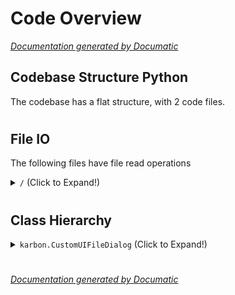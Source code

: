 # Code Overview

[_Documentation generated by Documatic_](https://www.documatic.com)

<!---Documatic-section-Codebase Structure Python-start--->
## Codebase Structure Python

The codebase has a flat structure, with 2 code files.

# #
<!---Documatic-section-Codebase Structure Python-end--->

<!---Documatic-section-File IO-start--->
## File IO

<!---Documatic-block-file_io-start--->
The following files have file read operations

<!---Documatic-block-/-start--->
<details>
	<summary><code>/</code> (Click to Expand!)</summary>

* setup
</details>
<!---Documatic-block-/-end--->
<!---Documatic-block-file_io-end--->

# #
<!---Documatic-section-File IO-end--->

<!---Documatic-section-Class Hierarchy-start--->
## Class Hierarchy

<!---Documatic-block-karbon.CustomUIFileDialog-start--->
<details>
	<summary><code>karbon.CustomUIFileDialog</code> (Click to Expand!)</summary>

* karbon.CustomUIFileDialog
</details>
<!---Documatic-block-karbon.CustomUIFileDialog-end--->

# #
<!---Documatic-section-Class Hierarchy-end--->

[_Documentation generated by Documatic_](https://www.documatic.com)